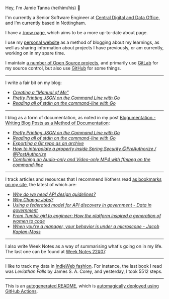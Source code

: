 Hey, I'm Jamie Tanna (he/him/his) 👋

I'm currently a Senior Software Engineer at [Central Digital and Data Office](https://www.gov.uk/government/organisations/central-digital-and-data-office), and I'm currently based in Nottingham.

I have a [/now page](https://www.jvt.me/now/?utm_campaign=github-jamietanna), which aims to be a more up-to-date about page.

I use my [personal website](https://www.jvt.me/?utm_campaign=github-jamietanna) as a method of blogging about my learnings, as well as sharing information about projects I have previously, or am currently, working on in my spare time.

I maintain [a number of Open Source projects](https://www.jvt.me/open-source/?utm_campaign=github-jamietanna), and primarily use [GitLab](https://gitlab.com/jamietanna) for my source control, but also use [GitHub](https://github.com/jamietanna) for some things.

---

I write a fair bit on my blog:


- [_Creating a "Manual of Me"_](https://www.jvt.me/posts/2022/02/23/manual-of-me/?utm_campaign=github-jamietanna)
- [_Pretty Printing JSON on the Command Line with Go_](https://www.jvt.me/posts/2022/02/21/go-json-pretty-print/?utm_campaign=github-jamietanna)
- [_Reading all of stdin on the command-line with Go_](https://www.jvt.me/posts/2022/02/21/go-stdin/?utm_campaign=github-jamietanna)

---

I blog as a form of documentation, as noted in my post [Blogumentation - Writing Blog Posts as a Method of Documentation](https://www.jvt.me/posts/2017/06/25/blogumentation/?utm_campaign=github-jamietanna):


- [_Pretty Printing JSON on the Command Line with Go_](https://www.jvt.me/posts/2022/02/21/go-json-pretty-print/?utm_campaign=github-jamietanna)
- [_Reading all of stdin on the command-line with Go_](https://www.jvt.me/posts/2022/02/21/go-stdin/?utm_campaign=github-jamietanna)
- [_Exporting a Git repo as an archive_](https://www.jvt.me/posts/2022/02/18/git-export-archive/?utm_campaign=github-jamietanna)
- [_How to interpolate a property inside Spring Security @PreAuthorize / @PostAuthorize_](https://www.jvt.me/posts/2022/02/17/spring-security-value-preauthorize/?utm_campaign=github-jamietanna)
- [_Combining an Audio-only and Video-only MP4 with ffmpeg on the command-line_](https://www.jvt.me/posts/2022/02/17/ffmpeg-combine-mp4/?utm_campaign=github-jamietanna)

---

I track articles and resources that I recommend I/others read [as bookmarks on my site](https://www.jvt.me/kind/bookmarks/?utm_campaign=github-jamietanna), the latest of which are:


- [_Why do we need API design guidelines?_](https://apihandyman.io/why-do-we-need-api-design-guidelines/?utm_campaign=github-jamietanna)
- [_Why Change Jobs?_](https://candost.blog/do-not-change-jobs/?utm_campaign=github-jamietanna)
- [_Using a federated model for API discovery in government - Data in government_](https://dataingovernment.blog.gov.uk/2022/02/18/using-a-federated-model-for-api-discovery-in-government/?utm_campaign=github-jamietanna)
- [_From Tumblr girl to engineer: How the platform inspired a generation of women to code_](https://mashable.com/article/tumblr-girl-learn-code?utm_campaign=github-jamietanna)
- [_When you're a manager, your behavior is under a microscope - Jacob Kaplan-Moss_](https://jacobian.org/2021/oct/26/manager-microscope/?utm_campaign=github-jamietanna)

---

I also write Week Notes as a way of summarising what's going on in my life. The last one can be found at [Week Notes 22#07](https://www.jvt.me/week-notes/2022/07/?utm_campaign=github-jamietanna).

---

I like to track my data in [IndieWeb fashion](https://indieweb.org/why). For instance, the last book I read was _Leviathan Falls_ by James S. A. Corey, and yesterday, I took 5512 steps.

---
This is an [autogenerated README](https://www.jvt.me/posts/2022/01/12/autogenerated-profile-readme/?utm_campaign=github-jamietanna), which is [automagically deployed using GitHub Actions](https://github.com/jamietanna/jamietanna/blob/main/.github/workflows/rebuild.yml).
